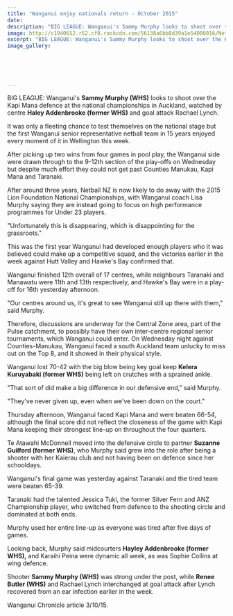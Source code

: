 ```yaml
---
title: "Wanganui enjoy nationals return - October 2015"
date: 
description: "BIG LEAGUE: Wanganui's Sammy Murphy looks to shoot over the Kapi Mana defence at the national championships in Auckland, watched by centre Haley Addenbrooke and goal attack Rachael Lynch."
image: http://c1940652.r52.cf0.rackcdn.com/56138a6bb8d39a1e54000016/Netball-National-Champs-in-AK.-3.10.15.jpg
excerpt: "BIG LEAGUE: Wanganui's Sammy Murphy looks to shoot over the Kapi Mana defence at the national championships in Auckland, watched by centre Haley Addenbrooke and goal attack Rachael Lynch, from Wanganui Chronicle article on 3/10/15..."
image_gallery:
    
    
    
    
    
---
```


<p><span>BIG LEAGUE: Wanganui's <strong>Sammy Murphy (WHS)</strong> looks to shoot over the Kapi Mana defence at the national championships in Auckland, watched by centre <strong>Haley Addenbrooke (former WHS)</strong>&nbsp;and goal attack Rachael Lynch.</span></p>
<p>It was only a fleeting chance to test themselves on the national stage but the first Wanganui senior representative netball team in 15 years enjoyed every moment of it in Wellington this week.</p>
<p>After picking up two wins from four games in pool play, the Wanganui side were drawn through to the 9-12th section of the play-offs on Wednesday but despite much effort they could not get past Counties Manukau, Kapi Mana and Taranaki.</p>
<p>After around three years, Netball NZ is now likely to do away with the 2015 Lion Foundation National Championships, with Wanganui coach Lisa Murphy saying they are instead going to focus on high performance programmes for Under 23 players.</p>
<p>"Unfortunately this is disappearing, which is disappointing for the grassroots."</p>
<p>This was the first year Wanganui had developed enough players who it was believed could make up a competitive squad, and the victories earlier in the week against Hutt Valley and Hawke's Bay confirmed that.</p>
<p>Wanganui finished 12th overall of 17 centres, while neighbours Taranaki and Manawatu were 11th and 13th respectively, and Hawke's Bay were in a play-off for 16th yesterday afternoon.</p>
<p>"Our centres around us, it's great to see Wanganui still up there with them," said Murphy.</p>
<p>Therefore, discussions are underway for the Central Zone area, part of the Pulse catchment, to possibly have their own inter-centre regional senior tournaments, which Wanganui could enter. On Wednesday night against Counties-Manukau, Wanganui faced a south Auckland team unlucky to miss out on the Top 8, and it showed in their physical style.</p>
<p>Wanganui lost 70-42 with the big blow being key goal keep <strong>Kelera Kuruyabaki (former WHS)</strong> being left on crutches with a sprained ankle.</p>
<p>"That sort of did make a big difference in our defensive end," said Murphy.</p>
<p>"They've never given up, even when we've been down on the court."</p>
<p>Thursday afternoon, Wanganui faced Kapi Mana and were beaten 66-54, although the final score did not reflect the closeness of the game with Kapi Mana keeping their strongest line-up on throughout the four quarters.</p>
<p>Te Atawahi McDonnell moved into the defensive circle to partner <strong>Suzanne Guilford (former WHS)</strong>, who Murphy said grew into the role after being a shooter with her Kaierau club and not having been on defence since her schooldays.</p>
<p>Wanganui's final game was yesterday against Taranaki and the tired team were beaten 65-39.</p>
<p>Taranaki had the talented Jessica Tuki, the former Silver Fern and ANZ Championship player, who switched from defence to the shooting circle and dominated at both ends.</p>
<p>Murphy used her entire line-up as everyone was tired after five days of games.</p>
<p>Looking back, Murphy said midcourters <strong>Hayley Addenbrooke&nbsp;<strong>(former WHS)</strong><span>,</span></strong> and Karaihi Peina were dynamic all week, as was Sophie Collins at wing defence.</p>
<p>Shooter <strong>Sammy Murphy&nbsp;<strong>(WHS)</strong></strong> was strong under the post, while <strong>Renee Butler (WHS)</strong> and Rachael Lynch interchanged at goal attack after Lynch recovered from an ear infection earlier in the week.</p>
<p>Wanganui Chronicle article 3/10/15.</p>

